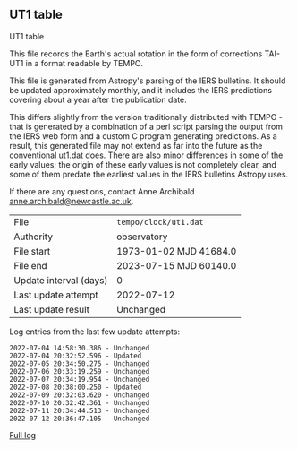 
## UT1 table

UT1 table

This file records the Earth's actual rotation in the form of
corrections TAI-UT1 in a format readable by TEMPO.

This file is generated from Astropy's parsing of the IERS
bulletins. It should be updated approximately monthly, and it
includes the IERS predictions covering about a year after the
publication date.

This differs slightly from the version traditionally distributed
with TEMPO - that is generated by a combination of a perl script
parsing the output from the IERS web form and a custom C program
generating predictions. As a result, this generated file may not
extend as far into the future as the conventional ut1.dat does.
There are also minor differences in some of the early values; the
origin of these early values is not completely clear, and some of
them predate the earliest values in the IERS bulletins Astropy uses.

If there are any questions, contact Anne Archibald
<anne.archibald@newcastle.ac.uk>.

|     |     |
|:--- |:--- |
| File | `tempo/clock/ut1.dat` |
| Authority | observatory |
| File start | 1973-01-02 MJD 41684.0 |
| File end | 2023-07-15 MJD 60140.0 |
| Update interval (days) | 0 |
| Last update attempt | 2022-07-12 |
| Last update result | Unchanged |

Log entries from the last few update attempts:
```
2022-07-04 14:58:30.386 - Unchanged
2022-07-04 20:32:52.596 - Updated
2022-07-05 20:34:50.275 - Unchanged
2022-07-06 20:33:19.259 - Unchanged
2022-07-07 20:34:19.954 - Unchanged
2022-07-08 20:38:00.250 - Updated
2022-07-09 20:32:03.620 - Unchanged
2022-07-10 20:32:42.361 - Unchanged
2022-07-11 20:34:44.513 - Unchanged
2022-07-12 20:36:47.105 - Unchanged
```
[Full log](https://raw.githubusercontent.com/ipta/pulsar-clock-corrections/main/log/tempo/clock/ut1.dat.log)
